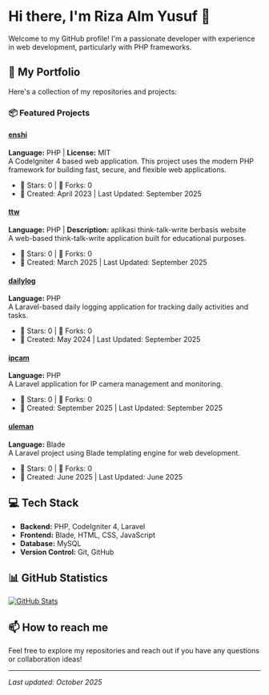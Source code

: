 # Hi there, I'm Riza Alm Yusuf 👋

Welcome to my GitHub profile! I'm a passionate developer with experience in web development, particularly with PHP frameworks.

## 🚀 My Portfolio

Here's a collection of my repositories and projects:

### 📦 Featured Projects

#### [enshi](https://github.com/rizaalmyusuf/enshi)
**Language:** PHP | **License:** MIT  
A CodeIgniter 4 based web application. This project uses the modern PHP framework for building fast, secure, and flexible web applications.
- 🌟 Stars: 0 | 🍴 Forks: 0
- 📅 Created: April 2023 | Last Updated: September 2025

#### [ttw](https://github.com/rizaalmyusuf/ttw)
**Language:** PHP | **Description:** aplikasi think-talk-write berbasis website  
A web-based think-talk-write application built for educational purposes.
- 🌟 Stars: 0 | 🍴 Forks: 0
- 📅 Created: March 2025 | Last Updated: September 2025

#### [dailylog](https://github.com/rizaalmyusuf/dailylog)
**Language:** PHP  
A Laravel-based daily logging application for tracking daily activities and tasks.
- 🌟 Stars: 0 | 🍴 Forks: 0
- 📅 Created: May 2024 | Last Updated: September 2025

#### [ipcam](https://github.com/rizaalmyusuf/ipcam)
**Language:** PHP  
A Laravel application for IP camera management and monitoring.
- 🌟 Stars: 0 | 🍴 Forks: 0
- 📅 Created: September 2025 | Last Updated: September 2025

#### [uleman](https://github.com/rizaalmyusuf/uleman)
**Language:** Blade  
A Laravel project using Blade templating engine for web development.
- 🌟 Stars: 0 | 🍴 Forks: 0
- 📅 Created: June 2025 | Last Updated: June 2025

## 💻 Tech Stack

- **Backend:** PHP, CodeIgniter 4, Laravel
- **Frontend:** Blade, HTML, CSS, JavaScript
- **Database:** MySQL
- **Version Control:** Git, GitHub

## 📊 GitHub Statistics

[![GitHub Stats](https://github-readme-stats.vercel.app/api?username=rizaalmyusuf&show_icons=true&theme=default)](https://github.com/rizaalmyusuf)

## 📫 How to reach me

Feel free to explore my repositories and reach out if you have any questions or collaboration ideas!

---

_Last updated: October 2025_
